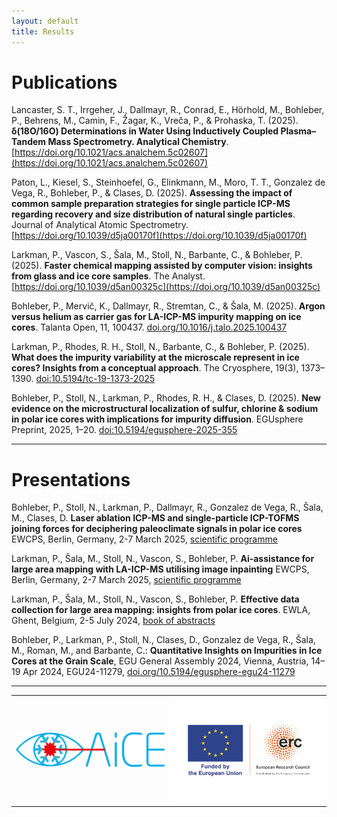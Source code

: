 ```yaml
---
layout: default
title: Results
---
```

# Publications

Lancaster, S. T., Irrgeher, J., Dallmayr, R., Conrad, E., Hörhold, M., Bohleber, P., Behrens, M., Camin, F., Žagar, K., Vreča, P., & Prohaska, T. (2025). **δ(18O/16O) Determinations in Water Using Inductively Coupled Plasma–Tandem Mass Spectrometry. Analytical Chemistry**. [https://doi.org/10.1021/acs.analchem.5c02607](https://doi.org/10.1021/acs.analchem.5c02607)

Paton, L., Kiesel, S., Steinhoefel, G., Elinkmann, M., Moro, T. T., Gonzalez de Vega, R., Bohleber, P., & Clases, D. (2025). **Assessing the impact of common sample preparation strategies for single particle ICP-MS regarding recovery and size distribution of natural single particles**. Journal of Analytical Atomic Spectrometry. [https://doi.org/10.1039/d5ja00170f](https://doi.org/10.1039/d5ja00170f)

Larkman, P., Vascon, S., Šala, M., Stoll, N., Barbante, C., & Bohleber, P. (2025). **Faster chemical mapping assisted by computer vision: insights from glass and ice core samples**. The Analyst. [https://doi.org/10.1039/d5an00325c](https://doi.org/10.1039/d5an00325c)

Bohleber, P., Mervič, K., Dallmayr, R., Stremtan, C., & Šala, M. (2025). **Argon versus helium as carrier gas for LA-ICP-MS impurity mapping on ice cores**. Talanta Open, 11, 100437. [doi.org/10.1016/j.talo.2025.100437](https://doi.org/10.1016/j.talo.2025.100437)

Larkman, P., Rhodes, R. H., Stoll, N., Barbante, C., & Bohleber, P. (2025). **What does the impurity variability at the microscale represent in ice cores? Insights from a conceptual approach**. The Cryosphere, 19(3), 1373–1390. [doi:10.5194/tc-19-1373-2025](https://doi:10.5194/tc-19-1373-2025)

Bohleber, P., Stoll, N., Larkman, P., Rhodes, R. H., & Clases, D. (2025). **New evidence on the microstructural localization of sulfur, chlorine & sodium in polar ice cores with implications for impurity diffusion**. EGUsphere Preprint, 2025, 1–20. [doi:10.5194/egusphere-2025-355](https://doi:10.5194/egusphere-2025-355)

---

# Presentations

Bohleber, P., Stoll, N., Larkman, P., Dallmayr, R., Gonzalez de Vega, R., Šala, M., Clases, D. **Laser ablation ICP-MS and single-particle ICP-TOFMS joining forces for deciphering paleoclimate signals in polar ice cores** EWCPS, Berlin, Germany, 2-7 March 2025, [scientific programme](https://ewcps2025.de/program/scientific-program)

Larkman, P., Šala, M., Stoll, N., Vascon, S., Bohleber, P. **Ai-assistance for large area mapping with LA-ICP-MS utilising image inpainting** EWCPS, Berlin, Germany, 2-7 March 2025, [scientific programme](https://ewcps2025.de/program/scientific-program)

Larkman, P., Šala, M., Stoll, N., Vascon, S., Bohleber, P. **Effective data collection for large area mapping: insights from polar ice cores**. EWLA, Ghent, Belgium, 2-5 July 2024, [book of abstracts](https://ewla2024.ugent.be/sites/default/files/2024-06/EWLA2024_conference_book_of_abstracts.pdf)

Bohleber, P., Larkman, P., Stoll, N., Clases, D., Gonzalez de Vega, R., Šala, M., Roman, M., and Barbante, C.: **Quantitative Insights on Impurities in Ice Cores at the Grain Scale**, EGU General Assembly 2024, Vienna, Austria, 14–19 Apr 2024, EGU24-11279, [doi.org/10.5194/egusphere-egu24-11279](https://doi.org/10.5194/egusphere-egu24-11279)

---


<table>
  <tr>
    <td>
      <img src="assets/aice.png" width="500px" alt="AiCE Logo" />
    </td>
    <td>
      <img src="assets/erc.png" width="500px" alt="ERC Logo" />
    </td>
  </tr>
</table>
